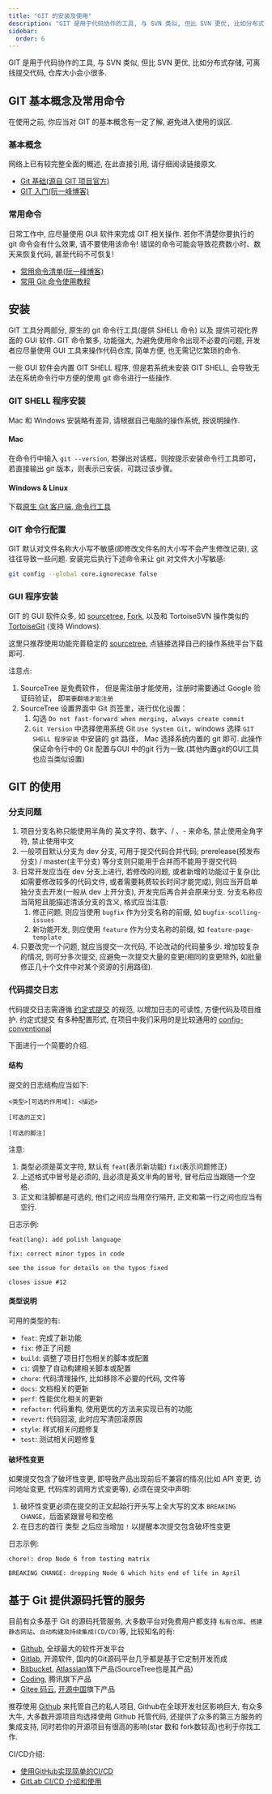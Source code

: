 ```yaml
---
title: "GIT 的安装及使用"
description: "GIT 是用于代码协作的工具, 与 SVN 类似, 但比 SVN 更优, 比如分布式存储, 可离线提交代码, 仓库大小会小很多."
sidebar:
  order: 6
---
```


GIT 是用于代码协作的工具, 与 SVN 类似, 但比 SVN 更优, 比如分布式存储, 可离线提交代码, 仓库大小会小很多.

## GIT 基本概念及常用命令

在使用之前, 你应当对 GIT 的基本概念有一定了解, 避免进入使用的误区.

### 基本概念

网络上已有较完整全面的概述, 在此直接引用, 请仔细阅读链接原文.

- [Git 基础(源自 GIT 项目官方)](https://book.git-scm.com/book/zh/v2/%E8%B5%B7%E6%AD%A5-Git-%E5%9F%BA%E7%A1%80)
- [GIT 入门(阮一峰博客)](http://www.ruanyifeng.com/blog/2018/10/git-internals.html)

### 常用命令

日常工作中, 应尽量使用 GUI 软件来完成 GIT 相关操作. 若你不清楚你要执行的 git 命令会有什么效果, 请不要使用该命令! 错误的命令可能会导致花费数小时、数天来恢复代码, 甚至代码不可恢复!

- [常用命令清单(阮一峰博客)](https://www.ruanyifeng.com/blog/2015/12/git-cheat-sheet.html)
- [常用 Git 命令使用教程](https://segmentfault.com/a/1190000011673663)

## 安装

GIT 工具分两部分, 原生的 git 命令行工具(提供 SHELL 命令) 以及 提供可视化界面的 GUI 软件. GIT 命令繁多, 功能强大, 为避免使用命令出现不必要的问题, 开发者应尽量使用 GUI 工具来操作代码仓库, 简单方便, 也无需记忆繁琐的命令.

一些 GUI 软件会内置 GIT SHELL 程序, 但是若系统未安装 GIT SHELL, 会导致无法在系统命令行中方便的使用 git 命令进行一些操作.

### GIT SHELL 程序安装

Mac 和 Windows 安装略有差异, 请根据自己电脑的操作系统, 按说明操作.

#### Mac

在命令行中输入 `git --version`, 若弹出对话框，则按提示安装命令行工具即可， 若直接输出 git 版本，则表示已安装，可跳过该步骤。

#### Windows & Linux

下载[原生 Git 客户端, 命令行工具](https://git-scm.com/downloads)

### GIT 命令行配置

GIT 默认对文件名称大小写不敏感(即修改文件名的大小写不会产生修改记录), 这往往导致一些问题. 安装完后执行下述命令来让 git 对文件大小写敏感:

```sh
git config --global core.ignorecase false
```

### GUI 程序安装

GIT 的 GUI 软件众多, 如 [sourcetree](https://www.sourcetreeapp.com/), [Fork](https://git-fork.com/), 以及和 TortoiseSVN 操作类似的 [TortoiseGit](https://tortoisegit.org/) (支持 Windows).

这里只推荐使用功能完善稳定的 [sourcetree](https://www.sourcetreeapp.com/), 点链接选择自己的操作系统平台下载即可.

注意点:

1. SourceTree 是免费软件， 但是需注册才能使用，注册时需要通过 Google 验证码验证， 即`需要翻墙才能注册`
2. SourceTree 设置界面中 Git 页签里，进行优化设置：
   1. 勾选 `Do not fast-forward when merging, always create commit`
   2. `Git Version` 中选择使用系统 Git `Use System Git`，windows 选择 `GIT SHELL 程序安装` 中安装的 git 路径， Mac 选择系统内置的 git 即可. 此操作保证命令行中的 Git 配置与GUI 中的git 行为一致.(其他内置git的GUI工具也应当类似设置)

## GIT 的使用

### 分支问题

1. 项目分支名称只能使用半角的 英文字符、数字、/ 、- 来命名, 禁止使用全角字符, 禁止使用中文
2. 一般项目默认分支为 dev 分支, 可用于提交代码合并代码; prerelease(预发布分支) / master(主干分支) 等分支则只能用于合并而不能用于提交代码
3. 日常开发应当在 dev 分支上进行, 若修改的问题, 或者新增的功能过于复杂(比如需要修改较多的代码文件, 或者需要耗费较长时间才能完成), 则应当开启单独分支去开发(一般从 dev 上开分支), 开发完后再合并会原来分支. 分支名称应当简短且能描述清该分支的含义, 格式应当注意:
   1. 修正问题, 则应当使用 `bugfix` 作为分支名称的前缀, 如 `bugfix-scolling-issues`
   2. 新功能开发, 则应使用 `feature` 作为分支名称的前缀, 如 `feature-page-template`
4. 只要改完一个问题, 就应当提交一次代码, 不论改动的代码量多少. 增加较复杂的情况, 则可分多次提交, 应避免一次提交大量的变更(相同的变更除外, 如批量修正几十个文件中对某个资源的引用路径).

### 代码提交日志

代码提交日志需遵循 [约定式提交](https://www.conventionalcommits.org/zh-hans/) 的规范, 以增加日志的可读性, 方便代码及项目维护. 约定式提交 有多种配置形式, 在项目中我们采用的是比较通用的 [config-conventional](https://github.com/conventional-changelog/commitlint/blob/master/%40commitlint/config-conventional/README.md)

下面进行一个简要的介绍.

#### 结构

提交的日志结构应当如下:

```
<类型>[可选的作用域]: <描述>

[可选的正文]

[可选的脚注]
```

注意:

1. 类型必须是英文字符, 默认有 `feat`(表示新功能) `fix`(表示问题修正)
2. 上述格式中冒号是必须的, 且必须是英文半角的冒号, 冒号后应当跟随一个空格.
3. 正文和注脚都是可选的, 他们之间应当用空行隔开, 正文和第一行之间也应当有空行.

日志示例:

```
feat(lang): add polish language
```

```
fix: correct minor typos in code

see the issue for details on the typos fixed

closes issue #12

```

#### 类型说明

可用的类型的有:

- `feat`: 完成了新功能
- `fix`: 修正了问题
- `build`: 调整了项目打包相关的脚本或配置
- `ci`: 调整了自动构建相关脚本或配置
- `chore`: 代码清理操作, 比如移除不必要的代码, 文件等
- `docs`: 文档相关的更新
- `perf`: 性能优化相关的更新
- `refactor`: 代码重构, 使用更优的方法来实现已有的功能
- `revert`: 代码回滚, 此时应写清回滚原因
- `style`: 样式相关问题修复
- `test`: 测试相关问题修复

#### 破坏性变更

如果提交包含了破坏性变更, 即导致产品出现前后不兼容的情况(比如 API 变更, 访问地址变更, 代码库的调用方式变更等), 必须在提交中声明:

1. 破坏性变更必须在提交的正文起始行开头写上全大写的文本 `BREAKING CHANGE`，后面紧跟冒号和空格
2. 在日志的首行 类型 之后应当增加 `!` 以提醒本次提交包含破坏性变更

日志示例:

```
chore!: drop Node 6 from testing matrix

BREAKING CHANGE: dropping Node 6 which hits end of life in April
```

## 基于 Git 提供源码托管的服务
目前有众多基于 Git 的源码托管服务, 大多数平台对免费用户都支持 `私有仓库`、`搭建静态网站`、`自动构建及持续集成(CD/CD)`等, 比较知名的有:

* [Github](https://github.com/), 全球最大的软件开发平台
* [Gitlab](https://gitlab.com/), 开源软件, 国内的Git源码平台几乎都是基于它定制开发而成
* [Bitbucket](https://bitbucket.org/), [Atlassian](https://www.atlassian.com/)旗下产品(SourceTree也是其产品)
* [Coding](https://coding.net/), 腾讯旗下产品
* [Gitee 码云](https://gitee.com/), [开源中国](https://www.oschina.net/)旗下产品

推荐使用 [Github](https://github.com/) 来托管自己的私人项目, Github在全球开发社区影响巨大, 有众多大牛, 大多数开源项目均选择使用 Github 托管代码, 还提供了众多的第三方服务的集成支持, 同时若你的开源项目有很高的影响(star 数和 fork数较高)也利于你找工作.


CI/CD介绍:

* [使用GitHub实现简单的CI/CD](https://www.linuxidc.com/Linux/2018-10/154824.htm)
* [GitLab CI/CD 介绍和使用](https://blinkfox.github.io/2018/11/22/ruan-jian-gong-ju/devops/gitlab-ci-jie-shao-he-shi-yong/)

